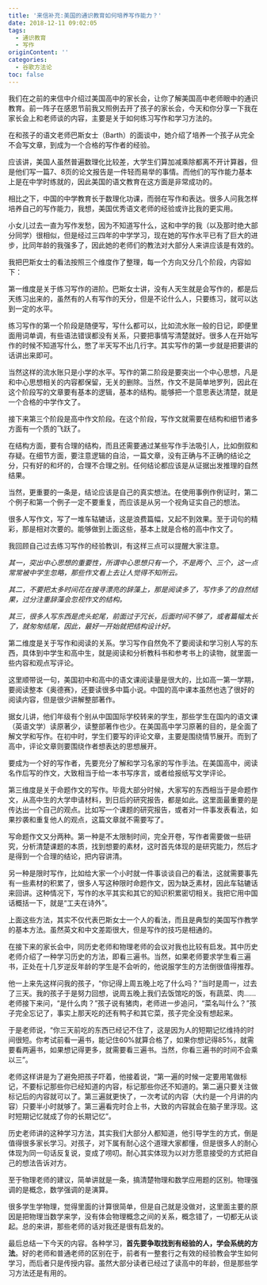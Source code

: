```yaml
---
title: '来信补充:美国的通识教育如何培养写作能力？'
date: 2018-12-11 09:02:05
tags:
  - 通识教育
  - 写作
originContent: ''
categories:
  - 谷歌方法论
toc: false
---
```

我们在之前的来信中介绍过美国高中的家长会，让你了解美国高中老师眼中的通识教育。前一阵子在感恩节前我又照例去开了孩子的家长会，今天和你分享一下我在家长会上和老师谈的内容，主要是关于如何练习写作和学习方法的。

在和孩子的语文老师巴斯女士（Barth）的面谈中，她介绍了培养一个孩子从完全不会写文章，到成为一个合格的写作者的经验。

应该讲，美国人虽然普遍数理化比较差，大学生们算加减乘除都离不开计算器，但是他们写一篇7、8页的论文报告是一件轻而易举的事情。而他们的写作能力基本上是在中学时练就的，因此美国的语文教育在这方面是非常成功的。

相比之下，中国的中学教育长于数理化功课，而弱在写作和表达。很多人问我怎样培养自己的写作能力，我想，美国优秀语文老师的经验或许比我的更实用。

小女儿过去一直为写作发愁，因为不知道写什么，这和中学的我（以及那时绝大部分同学）很相似，但是经过三四年的中学学习，现在她的写作水平已有了巨大的进步，比同年龄的我强多了，因此她的老师们的教法对大部分人来讲应该是有效的。

我把巴斯女士的看法按照三个维度作了整理，每一个方向又分几个阶段，内容如下：

第一维度是关于练习写作的进阶。巴斯女士讲，没有人天生就是会写作的，都是后天练习出来的，虽然有的人有写作的天分，但是不论什么人，只要练习，就可以达到一定的水平。

练习写作的第一个阶段是随便写，写什么都可以，比如流水账一般的日记，即便里面用词单调，有些语法错误都没有关系，只要把事情写清楚就好。很多人在开始写作的时候不知道写什么，憋了半天写不出几行字。其实写作的第一步就是把要讲的话讲出来即可。

当然这样的流水账只是小学的水平。写作的第二阶段是要突出一个中心思想，凡是和中心思想相关的内容都保留，无关的删除。当然，作文不是简单地罗列，因此在这个阶段写的文章要有基本的逻辑，基本的结构。能够把一个意思表达清楚，就是一个合格的中学作文了。

接下来第三个阶段是高中作文阶段。在这个阶段，写作文就需要在结构和细节诸多方面有一个质的飞跃了。

在结构方面，要有合理的结构，而且还需要通过某些写作手法吸引人，比如倒叙和存疑。在细节方面，要注意逻辑的自洽，一篇文章，没有正确与不正确的结论之分，只有好的和坏的，合理不合理之别。任何结论都应该是从证据出发推理的自然结果。

当然，更重要的一条是，结论应该是自己的真实想法。在使用事例作例证时，第二个例子和第一个例子一定不要重复，而应该是从另一个视角证实自己的想法。

很多人写作文，写了一堆车轱辘话，这是浪费篇幅，又起不到效果。至于词句的精彩，那是相对次要的。能够做到上面这些，基本上就是合格的高中作文了。

我回顾自己过去练习写作的经验教训，有这样三点可以提醒大家注意。

*其一，突出中心思想的重要性，所谓中心思想只有一个，不是两个、三个，这一点常常被中学生忽略，那些作文看上去让人觉得不知所云。*

*其二，不要把太多时间花在搜寻漂亮的辞藻上，那是阅读多了，写作多了的自然结果，过分注重辞藻会忽视作文的结构。*

*其三，很多人写东西是虎头蛇尾，前面过于冗长，后面时间不够了，或者篇幅太长了，就匆匆结尾，因此，最好一开始就把结构设计好。*

第二维度是关于写作和阅读的关系。学习写作自然免不了要阅读和学习别人写的东西，具体到中学生和高中生，就是阅读和分析教科书和参考书上的读物，就里面一些内容和观点写评论。

这里顺带说一句，美国初中和高中的语文课阅读量是很大的，比如高一第一学期，要阅读整本《奥德赛》，还要读很多中篇小说。中国的高中课本虽然也选了很好的阅读内容，但是很少讲解整部著作。

据女儿讲，他们年级有个别从中国国际学校转来的学生，那些学生在国内的语文课（英语文学）读原著少，读整部著作也少。在美国高中学习原著的目的，是全面了解文学和写作。在初中时，学生们要写的评论文章，主要是围绕情节展开。而到了高中，评论文章则要围绕作者想表达的思想展开。

要成为一个好的写作者，先要充分了解和学习名家的写作手法。在美国高中，阅读名作后写的作文，大致相当于给一本书写序言，或者给报纸写文学评论。

第三维度是关于命题作文的写作。毕竟大部分时候，大家写的东西相当于是命题作文，从高中生的大学申请材料，到日后的研究报告，都是如此。这里面最重要的是传达出一个自己的观点。比如写一个课题的研究报告，或者对一件事发表看法，如果抄袭和重复他人的观点，这篇文章就不需要写了。

写命题作文又分两种。第一种是不太限制时间，完全开卷，写作者需要做一些研究，分析清楚课题的本质，找到想要的素材，这时首先体现的是研究能力，然后才是得到一个合理的结论，把内容讲清。

另一种是限时写作，比如给大家一个小时就一件事谈谈自己的看法，这就需要事先有一些素材的积累了，很多人写这种限时命题作文，因为缺乏素材，因此车轱辘话来回讲。这种情况下，写作的水平其实和其它的知识积累密切相关。我把它用中国话概括一下，就是“工夫在诗外”。

上面这些方法，其实不仅代表巴斯女士一个人的看法，而且是典型的美国写作教学的基本方法。虽然英文和中文差距很大，但是写作的技巧是相通的。

在接下来的家长会中，同历史老师和物理老师的会议对我也比较有启发。其中历史老师介绍了一种学习历史的方法，即看三遍书。当然，如果老师要求学生看三遍书，正处在十几岁逆反年龄的学生是不会听的，他说服学生的方法倒很值得推荐。

他一上来先这样问我的孩子，“你记得上周五晚上吃了什么吗？”当时是周一，过去了三天。我的孩子于是努力回想，说周五晚上我们去饭馆吃的饭，有蔬菜、肉……老师接下来问，“是什么肉？”孩子说有猪肉，老师进一步追问，“菜名叫什么？”孩子完全忘记了，事实上那天吃的还有鸭子和其它菜，孩子完全没有想起来。

于是老师说，“你三天前吃的东西已经记不住了，这是因为人的短期记忆维持的时间很短。你考试前看一遍书，能记住60%就算合格了，如果你想记得85%，就需要看两遍书，如果想记得更多，就需要看三遍书。当然，你看三遍书的时间不会乘以三”。

老师这样讲是为了避免把孩子吓着，他接着说，“第一遍的时候一定要用笔做标记，不要标记那些你已经知道的内容，标记那些你还不知道的。第二遍只要关注做标记后的内容就可以了。第三遍就更快了，一次考试的内容（大约是一个月讲的内容）只要半小时就够了。第三遍看完时合上书，大致的内容就会在脑子里浮现。这时短期记忆就成了你的长期记忆”。

历史老师讲的这种学习方法，其实我们大部分人都知道，他引导学生的方式，倒是值得很多家长学习。对孩子，对下属有耐心这个道理大家都懂，但是很多人的耐心体现为同一句话反复说，变成了唠叨。耐心其实体现为以对方愿意接受的方式把自己的想法告诉对方。

至于物理老师的建议，简单讲就是一条，搞清楚物理和数学应用题的区别。物理强调的是概念，数学强调的是演算。

很多学生学物理，觉得里面的计算很简单，但是自己就是没做对，这里面主要的原因是把物理当数学来学，没有体会物理概念之间的关系，概念错了，一切都无从谈起。总的来讲，那些老师的话对我还是很有启发的。

最后总结一下今天的内容。各种学习，**首先要争取找到有经验的人，学会系统的方法**。好的老师和普通老师的区别在于，前者有一整套行之有效的经验教会学生如何学习，而后者只是传授内容。虽然大部分读者已经过了读高中的年龄，但是那些学习方法还是有用的。